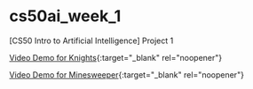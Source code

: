 # cs50ai_week_1
[CS50 Intro to Artificial Intelligence] Project 1


[Video Demo for Knights](https://youtu.be/BK8JCl08Cnw){:target="_blank" rel="noopener"}

[Video Demo for Minesweeper](https://youtu.be/2Ubdq2CMR48){:target="_blank" rel="noopener"}
